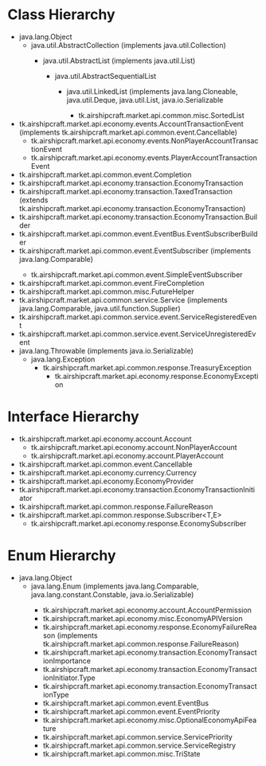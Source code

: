 # Class Hierarchy

- java.lang.Object
  - java.util.AbstractCollection<E> (implements java.util.Collection<E>)
    - java.util.AbstractList<E> (implements java.util.List<E>)
      - java.util.AbstractSequentialList<E>
        - java.util.LinkedList<E> (implements java.lang.Cloneable, java.util.Deque<E>, java.util.List<E>, java.io.Serializable
          - tk.airshipcraft.market.api.common.misc.SortedList<T>
- tk.airshipcraft.market.api.economy.events.AccountTransactionEvent (implements tk.airshipcraft.market.api.common.event.Cancellable)
  - tk.airshipcraft.market.api.economy.events.NonPlayerAccountTransactionEvent
  - tk.airshipcraft.market.api.economy.events.PlayerAccountTransactionEvent
- tk.airshipcraft.market.api.common.event.Completion
- tk.airshipcraft.market.api.economy.transaction.EconomyTransaction
- tk.airshipcraft.market.api.economy.transaction.TaxedTransaction (extends tk.airshipcraft.market.api.economy.transaction.EconomyTransaction)
- tk.airshipcraft.market.api.economy.transaction.EconomyTransaction.Builder
- tk.airshipcraft.market.api.common.event.EventBus.EventSubscriberBuilder<T>
- tk.airshipcraft.market.api.common.event.EventSubscriber<T> (implements java.lang.Comparable<T>)
  - tk.airshipcraft.market.api.common.event.SimpleEventSubscriber<T>
- tk.airshipcraft.market.api.common.event.FireCompletion<T>
- tk.airshipcraft.market.api.common.misc.FutureHelper
- tk.airshipcraft.market.api.common.service.Service<T> (implements java.lang.Comparable<T>, java.util.function.Supplier<T>)
- tk.airshipcraft.market.api.common.service.event.ServiceRegisteredEvent
- tk.airshipcraft.market.api.common.service.event.ServiceUnregisteredEvent
- java.lang.Throwable (implements java.io.Serializable)
  - java.lang.Exception
    - tk.airshipcraft.market.api.common.response.TreasuryException
      - tk.airshipcraft.market.api.economy.response.EconomyException
    
# Interface Hierarchy
- tk.airshipcraft.market.api.economy.account.Account
  - tk.airshipcraft.market.api.economy.account.NonPlayerAccount
  - tk.airshipcraft.market.api.economy.account.PlayerAccount
- tk.airshipcraft.market.api.common.event.Cancellable
- tk.airshipcraft.market.api.economy.currency.Currency
- tk.airshipcraft.market.api.economy.EconomyProvider
- tk.airshipcraft.market.api.economy.transaction.EconomyTransactionInitiator<T>
- tk.airshipcraft.market.api.common.response.FailureReason
- tk.airshipcraft.market.api.common.response.Subscriber<T,E>
  - tk.airshipcraft.market.api.economy.response.EconomySubscriber<T>

# Enum Hierarchy

- java.lang.Object
  - java.lang.Enum<E> (implements java.lang.Comparable<T>, java.lang.constant.Constable, java.io.Serializable)
    - tk.airshipcraft.market.api.economy.account.AccountPermission
    - tk.airshipcraft.market.api.economy.misc.EconomyAPIVersion
    - tk.airshipcraft.market.api.economy.response.EconomyFailureReason (implements tk.airshipcraft.market.api.common.response.FailureReason)
    - tk.airshipcraft.market.api.economy.transaction.EconomyTransactionImportance
    - tk.airshipcraft.market.api.economy.transaction.EconomyTransactionInitiator.Type
    - tk.airshipcraft.market.api.economy.transaction.EconomyTransactionType
    - tk.airshipcraft.market.api.common.event.EventBus
    - tk.airshipcraft.market.api.common.event.EventPriority
    - tk.airshipcraft.market.api.economy.misc.OptionalEconomyApiFeature
    - tk.airshipcraft.market.api.common.service.ServicePriority
    - tk.airshipcraft.market.api.common.service.ServiceRegistry
    - tk.airshipcraft.market.api.common.misc.TriState